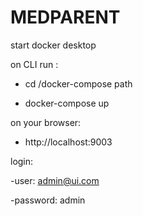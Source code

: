 # MEDPARENT

start docker desktop

on CLI run :

  - cd  /docker-compose path

  - docker-compose up

on your browser:

  - http://localhost:9003

login:

  -user: admin@ui.com
  
  -password: admin
